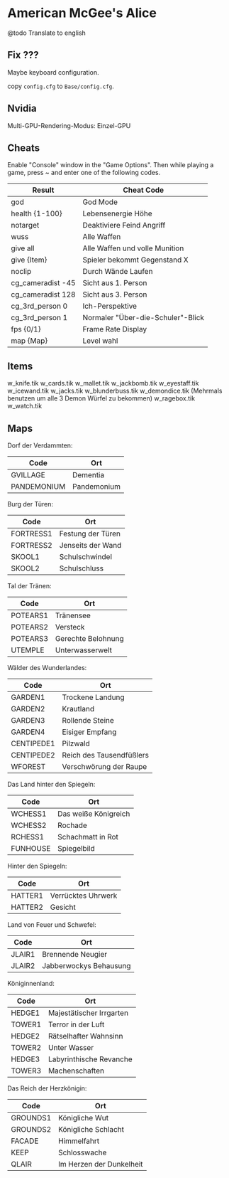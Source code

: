 # American McGee's Alice

@todo Translate to english

## Fix ???

Maybe keyboard configuration.

copy `config.cfg` to `Base/config.cfg`.

## Nvidia

Multi-GPU-Rendering-Modus: Einzel-GPU

## Cheats

Enable "Console" window in the "Game Options".
Then while playing a game, press ~ and enter one of the following codes.

| Result 			| Cheat Code |
| ----------------- | ---------- |
| god				| God Mode |
| health {1-100}	| Lebensenergie Höhe |
| notarget			| Deaktiviere Feind Angriff |
| wuss				| Alle Waffen |
| give all			| Alle Waffen und volle Munition |
| give {Item}		| Spieler bekommt Gegenstand X |
| noclip			| Durch Wände Laufen |
| cg_cameradist -45	| Sicht aus 1. Person |
| cg_cameradist 128	| Sicht aus 3. Person |
| cg_3rd_person 0	| Ich-Perspektive  |
| cg_3rd_person 1	| Normaler "Über-die-Schuler"-Blick  |
| fps {0/1}			| Frame Rate Display |
| map {Map}			| Level wahl |

## Items

w_knife.tik
w_cards.tik
w_mallet.tik
w_jackbomb.tik
w_eyestaff.tik
w_icewand.tik
w_jacks.tik
w_blunderbuss.tik
w_demondice.tik (Mehrmals benutzen um alle 3 Demon Würfel zu bekommen)
w_ragebox.tik
w_watch.tik

## Maps

Dorf der Verdammten:

| Code | Ort |
| --- | --- |
| GVILLAGE | Dementia |
| PANDEMONIUM | Pandemonium |

Burg der Türen:

| Code | Ort |
| --- | --- |
| FORTRESS1 | Festung der Türen |
| FORTRESS2 | Jenseits der Wand |
| SKOOL1 | Schulschwindel |
| SKOOL2 | Schulschluss |

Tal der Tränen:

| Code | Ort |
| --- | --- |
| POTEARS1 | Tränensee |
| POTEARS2 | Versteck |
| POTEARS3 | Gerechte Belohnung |
| UTEMPLE | Unterwasserwelt |

Wälder des Wunderlandes:

| Code | Ort |
| --- | --- |
| GARDEN1 | Trockene Landung |
| GARDEN2 | Krautland |
| GARDEN3 | Rollende Steine |
| GARDEN4 | Eisiger Empfang |
| CENTIPEDE1 | Pilzwald |
| CENTIPEDE2 | Reich des Tausendfüßlers |
| WFOREST | Verschwörung der Raupe |

Das Land hinter den Spiegeln:

| Code | Ort |
| --- | --- |
| WCHESS1 | Das weiße Königreich |
| WCHESS2 | Rochade |
| RCHESS1 | Schachmatt in Rot |
| FUNHOUSE | Spiegelbild |

Hinter den Spiegeln:

| Code | Ort |
| --- | --- |
| HATTER1 | Verrücktes Uhrwerk |
| HATTER2 | Gesicht |

Land von Feuer und Schwefel:

| Code | Ort |
| --- | --- |
| JLAIR1 | Brennende Neugier |
| JLAIR2 | Jabberwockys Behausung |

Königinnenland:

| Code | Ort |
| --- | --- |
| HEDGE1 | Majestätischer Irrgarten |
| TOWER1 | Terror in der Luft |
| HEDGE2 | Rätselhafter Wahnsinn |
| TOWER2 | Unter Wasser |
| HEDGE3 | Labyrinthische Revanche |
| TOWER3 | Machenschaften |

Das Reich der Herzkönigin:

| Code | Ort |
| --- | --- |
| GROUNDS1 | Königliche Wut |
| GROUNDS2 | Königliche Schlacht |
| FACADE | Himmelfahrt |
| KEEP | Schlosswache |
| QLAIR | Im Herzen der Dunkelheit |
